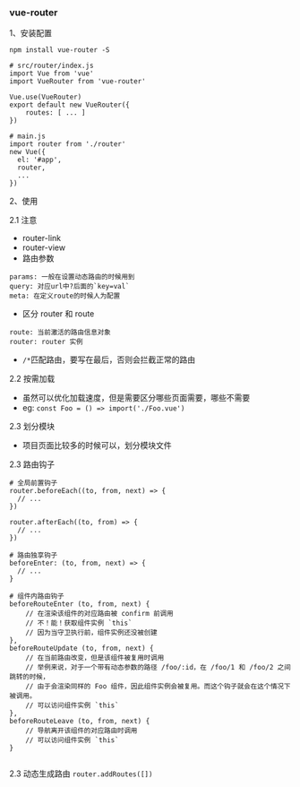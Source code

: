 

### vue-router
1、安装配置
```
npm install vue-router -S

# src/router/index.js
import Vue from 'vue'
import VueRouter from 'vue-router'

Vue.use(VueRouter)
export default new VueRouter({
    routes: [ ... ]
})

# main.js
import router from './router'
new Vue({
  el: '#app',
  router,
  ...
})
```
2、使用

2.1 注意
- router-link
- router-view
- 路由参数
```
params: 一般在设置动态路由的时候用到
query: 对应url中?后面的`key=val`
meta: 在定义route的时候人为配置
```
- 区分 router 和 route
```
route: 当前激活的路由信息对象
router: router 实例
```
- `/*`匹配路由，要写在最后，否则会拦截正常的路由

2.2 按需加载
- 虽然可以优化加载速度，但是需要区分哪些页面需要，哪些不需要
- eg: `const Foo = () => import('./Foo.vue')`

2.3 划分模块
- 项目页面比较多的时候可以，划分模块文件

2.3 路由钩子
```
# 全局前置钩子
router.beforeEach((to, from, next) => {
  // ...
})

router.afterEach((to, from) => {
  // ...
})

# 路由独享钩子
beforeEnter: (to, from, next) => {
  // ...
}

# 组件内路由钩子
beforeRouteEnter (to, from, next) {
    // 在渲染该组件的对应路由被 confirm 前调用
    // 不！能！获取组件实例 `this`
    // 因为当守卫执行前，组件实例还没被创建
},
beforeRouteUpdate (to, from, next) {
    // 在当前路由改变，但是该组件被复用时调用
    // 举例来说，对于一个带有动态参数的路径 /foo/:id，在 /foo/1 和 /foo/2 之间跳转的时候，
    // 由于会渲染同样的 Foo 组件，因此组件实例会被复用。而这个钩子就会在这个情况下被调用。
    // 可以访问组件实例 `this`
},
beforeRouteLeave (to, from, next) {
    // 导航离开该组件的对应路由时调用
    // 可以访问组件实例 `this`
}


```

2.3 动态生成路由
`router.addRoutes([])`



